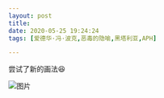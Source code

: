 ```yaml
---
layout: post
title: 
date: 2020-05-25 19:24:24
tags: [爱德华·冯·波克,恶毒的隐喻,黑塔利亚,APH]

---
```

尝试了新的画法😆


![图片](./img/ang4SjhuSGNnSFpZaTNyZHhJRHh6d0lPY0N3azdTeFl5cHBTWTRyakZjSW1KUlFpNTZoM0lnPT0.jpg)
